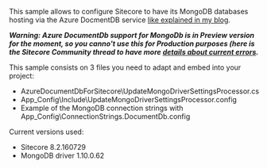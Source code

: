 This sample allows to configure Sitecore to have its MongoDB databases hosting via the Azure DocmentDB service [like explained in my blog](https://alwaysupalwayson.blogspot.com/2016/05/azure-documentdb-protocol-support-for.html).

**_Warning: Azure DocumentDb support for MongoDb is in Preview version for the moment, so you canno't use this for Production purposes (here is the Sitecore Community thread to have more [details about current errors](https://community.sitecore.net/developers/f/9/t/3045)._**

This sample consists on 3 files you need to adapt and embed into your project:
- AzureDocumentDbForSitecore\UpdateMongoDriverSettingsProcessor.cs
- App_Config\Include\UpdateMongoDriverSettingsProcessor.config
- Example of the MongoDB connection strings with App_Config\ConnectionStrings.DocumentDb.config

Current versions used:
- Sitecore 8.2.160729
- MongoDB driver 1.10.0.62

